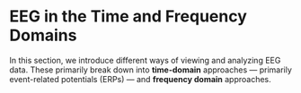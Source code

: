 # EEG in the Time and Frequency Domains

In this section, we introduce different ways of viewing and analyzing EEG data. These primarily break down into **time-domain** approaches — primarily event-related potentials (ERPs) — and **frequency domain** approaches.
